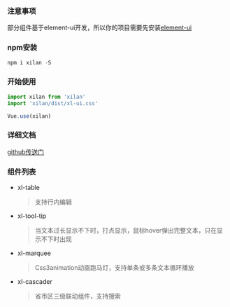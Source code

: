 ### 注意事项  
部分组件基于element-ui开发，所以你的项目需要先安装[element-ui](https://element.eleme.cn/#/zh-CN/component/installation)
### npm安装
``` js
npm i xilan -S
```
### 开始使用
``` js
import xilan from 'xilan'
import 'xilan/dist/xl-ui.css'

Vue.use(xilan)
```
### 详细文档  
[github传送门](https://861621821.github.io/xilan-docs/#/doc/quickstart)
### 组件列表
+ xl-table  
    >支持行内编辑
+ xl-tool-tip 
    >当文本过长显示不下时，打点显示，鼠标hover弹出完整文本，只在显示不下时出现
+ xl-marquee
    >Css3animation动画跑马灯，支持单条或多条文本循环播放
+ xl-cascader
    >省市区三级联动组件，支持搜索



